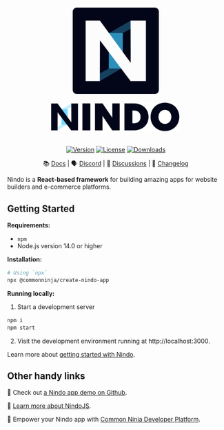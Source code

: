 <p align="center">
    <a href="https://www.commoninja.com/develoeprs">
      <img width="200" src="./docs/images/nindo-icon.png" alt="Nindo Icon"/>
      <br /><br />
      <img width="300" src="./docs/images/nindo-logo.png" alt="Nindo Logo"/>
      <br /><br />
    </a>
</p>
<p align="center">
    <a href="https://www.npmjs.com/package/@commonninja/nindo"><img src="https://img.shields.io/npm/v/@commonninja/nindo.svg?sanitize=true" alt="Version"></a>
    <a href="https://github.com/CommonNinja/nindo/blob/main/LICENSE.md"><img src="https://img.shields.io/npm/l/@commonninja/nindo.svg?sanitize=true" alt="License"></a>
    <a href="https://npmcharts.com/compare/@commonninja/nindo?minimal=true"><img src="https://img.shields.io/npm/dm/@commonninja/nindo.svg?sanitize=true" alt="Downloads"></a>
 </p>

<div align="center">

📚 [Docs](https://docs.commoninja.com) | 🗣 [Discord](https://discord.gg/Hefq6w5c5d) | 💬 [Discussions](https://github.com/CommonNinja/nindo/discussions) | 📝 [Changelog](https://docs.commoninja.com/change-log/)

</div>

Nindo is a **React-based framework** for building amazing apps for website builders and e-commerce platforms.

## Getting Started

**Requirements:**

- `npm`
- Node.js version 14.0 or higher

**Installation:**

```bash
# Using `npx`
npx @commonninja/create-nindo-app
```

**Running locally:**

1. Start a development server

```bash
npm i
npm start
```

2. Visit the development environment running at http://localhost:3000.

Learn more about [getting started with Nindo](https://docs.commoninja.com/common-ninja/introduction).


## Other handy links

📍 Check out [a Nindo app demo on Github](https://github.com/CommonNinja/nindo-demo-app).

🤩 [Learn more about NindoJS](https://docs.commoninja.com).

🚀 Empower your Nindo app with [Common Ninja Developer Platform](https://www.commoninja.com/developers).